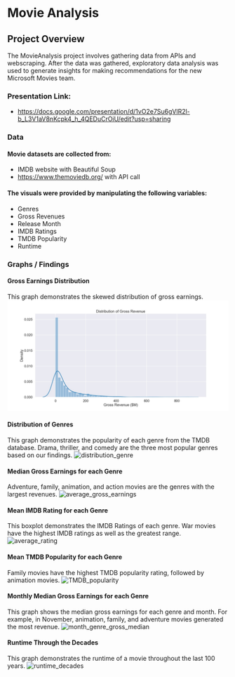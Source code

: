 # Movie Analysis

## Project Overview

The MovieAnalysis project involves gathering data from APIs and webscraping. After the data was gathered, exploratory data analysis was used to generate insights for making recommendations for the new Microsoft Movies team. 

### Presentation Link:
  * https://docs.google.com/presentation/d/1vO2e7Su6gVlR2l-b_L3V1aV8nKcpk4_h_4QEDuCrOiU/edit?usp=sharing

### Data

#### Movie datasets are collected from:
  * IMDB website with Beautiful Soup
  * https://www.themoviedb.org/ with API call

#### The visuals were provided by manipulating the following variables:
  * Genres
  * Gross Revenues
  * Release Month
  * IMDB Ratings
  * TMDB Popularity
  * Runtime

### Graphs / Findings

#### Gross Earnings Distribution
This graph demonstrates the skewed distribution of gross earnings.
![gross_earnings_distribution](images/gross_earnings_distribution.jpg)

#### Distribution of Genres
This graph demonstrates the popularity of each genre from the TMDB database. Drama, thriller, and comedy are the three most popular genres based on our findings. 
![distribution_genre](graphs/Distribution_genre.png)

#### Median Gross Earnings for each Genre
Adventure, family, animation, and action movies are the genres with the largest revenues. 
![average_gross_earnings](graphs/median_genre.PNG)

#### Mean IMDB Rating for each Genre
This boxplot demonstrates the IMDB Ratings of each genre. War movies have the highest IMDB ratings as well as the greatest range.
![average_rating](graphs/Average_IMDB_Ratings.png)

#### Mean TMDB Popularity for each Genre
Family movies have the highest TMDB popularity rating, followed by animation movies.
![TMDB_popularity](graphs/Average_TMDB_Popularity.png)

#### Monthly Median Gross Earnings for each Genre
This graph shows the median gross earnings for each genre and month.  For example, in November, animation, family, and adventure movies generated the most revenue. 
![month_genre_gross_median](graphs/Median_Gross_Revenue.png)

#### Runtime Through the Decades
This graph demonstrates the runtime of a movie throughout the last 100 years.
![runtime_decades](graphs/runtime_decades.JPG)
